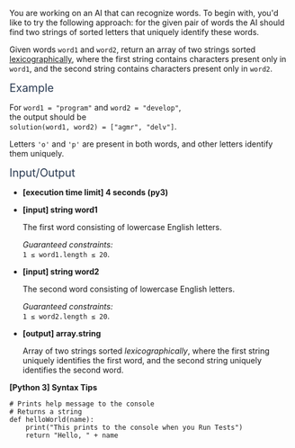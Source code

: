 <p>You are working on an AI that can recognize words. To begin with, you'd like to try the following approach: for the given pair of words the AI should find two strings of sorted letters that uniquely identify these words.</p>
<p>Given words <code>word1</code> and <code>word2</code>, return an array of two strings sorted <a href="keyword://lexicographical-order-for-strings" target="_blank">lexicographically</a>, where the first string contains characters present only in <code>word1</code>, and the second string contains characters present only in <code>word2</code>.</p>
<p><span class="markdown--header" style="color:#2b3b52;font-size:1.4em">Example</span></p>
<p>For <code>word1 = "program"</code> and <code>word2 = "develop"</code>,<br />
the output should be<br />
<code>solution(word1, word2) = ["agmr", "delv"]</code>.</p>
<p>Letters <code>'o'</code> and <code>'p'</code> are present in both words, and other letters identify them uniquely.</p>
<p><span class="markdown--header" style="color:#2b3b52;font-size:1.4em">Input/Output</span></p>
<ul>
<li>
<p><strong>[execution time limit] 4 seconds (py3)</strong></p>
</li>
<li>
<p><strong>[input] string word1</strong></p>
<p>The first word consisting of lowercase English letters.</p>
<p><em>Guaranteed constraints:</em><br />
<code>1 ≤ word1.length ≤ 20</code>.</p>
</li>
<li>
<p><strong>[input] string word2</strong></p>
<p>The second word consisting of lowercase English letters.</p>
<p><em>Guaranteed constraints:</em><br />
<code>1 ≤ word2.length ≤ 20</code>.</p>
</li>
<li>
<p><strong>[output] array.string</strong></p>
<p>Array of two strings sorted <em>lexicographically</em>, where the first string uniquely identifies the first word, and the second string uniquely identifies the second word.</p>
</li>
</ul>
<p><strong>[Python 3] Syntax Tips</strong></p>
<pre><code class="language-python"><span class="hljs-comment"># Prints help message to the console</span>
<span class="hljs-comment"># Returns a string</span>
<span class="hljs-keyword">def</span> <span class="hljs-title function_">helloWorld</span>(<span class="hljs-params">name</span>):
    <span class="hljs-built_in">print</span>(<span class="hljs-string">"This prints to the console when you Run Tests"</span>)
    <span class="hljs-keyword">return</span> <span class="hljs-string">"Hello, "</span> + name

</code></pre>

